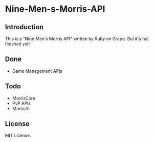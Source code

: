 # Nine-Men-s-Morris-API
## Introduction
This is a "Nine Men's Morris API" written by Ruby on Grape.
But it's not finished yet!
## Done
- Game Management APIs

## Todo
- MorrisCore
- PvP APIs
- MorrisAI

## License
MIT License.
